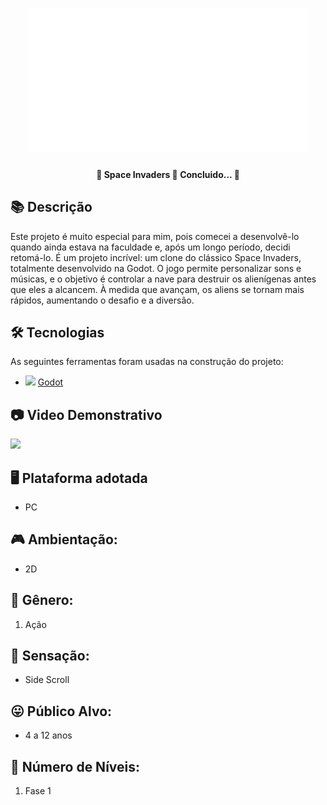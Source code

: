 <h1 align="center">
   <img src="./prints/logo.png" width="450">
</h1>

<h4 align="center"> 
	🚧 Space Invaders 🚀 Concluido...  🚧
</h4>

## 📚 Descrição
Este projeto é muito especial para mim, pois comecei a desenvolvê-lo quando ainda estava na faculdade e, após um longo período, decidi retomá-lo. É um projeto incrível: um clone do clássico Space Invaders, totalmente desenvolvido na Godot. O jogo permite personalizar sons e músicas, e o objetivo é controlar a nave para destruir os alienígenas antes que eles a alcancem. À medida que avançam, os aliens se tornam mais rápidos, aumentando o desafio e a diversão.

## 🛠 Tecnologias

As seguintes ferramentas foram usadas na construção do projeto:

- <img src="https://cdn.jsdelivr.net/gh/devicons/devicon/icons/godot/godot-original.svg" heigth="20" width="20"/> [Godot](https://godotengine.org/)

## 📷 Video Demonstrativo

<div>
<a href="https://youtu.be/w1Cnst_N-F0" target="_blank"><img src="https://img.shields.io/badge/YouTube-FF0000?style=for-the-badge&logo=youtube&logoColor=white" target="_blank"></a>
</div>

## 🖥️ Plataforma adotada

  - PC

## 🎮 Ambientação: 
  - 2D

## 🎲 Gênero:
  1. Ação
  
## 🚸 Sensação:
  - Side Scroll
  
## 😛 Público Alvo:
  - 4 a 12 anos
  
## 🔢 Número de Níveis:
  1. Fase 1
